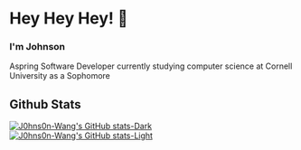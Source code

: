 # Hey Hey Hey! 👋

### I'm Johnson
Aspring Software Developer currently studying computer science at Cornell University as a Sophomore


## Github Stats
[![J0hns0n-Wang's GitHub stats-Dark](https://github-readme-stats-delta-puce-46.vercel.app/api?username=J0hns0n-Wang&rank_icon=github&show_icons=true&theme=tokyonight#gh-dark-mode-only)](https://github.com/J0hns0n-Wang/github-readme-stats#gh-dark-mode-only)
[![J0hns0n-Wang's GitHub stats-Light](https://github-readme-stats-delta-puce-46.vercel.app/api?username=J0hns0n-Wang&rank_icon=github&show_icons=true&theme=default#gh-light-mode-only)](https://github.com/J0hns0n-Wang/github-readme-stats#gh-light-mode-only)
<!--
**J0hns0n-Wang/J0hns0n-Wang** is a ✨ _special_ ✨ repository because its `README.md` (this file) appears on your GitHub profile.

Here are some ideas to get you started:

- 🔭 I’m currently working on ...
- 🌱 I’m currently learning ...
- 👯 I’m looking to collaborate on ...
- 🤔 I’m looking for help with ...
- 💬 Ask me about ...
- 📫 How to reach me: ...
- 😄 Pronouns: ...
- ⚡ Fun fact: ...
-->
